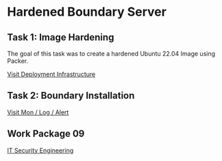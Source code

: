 # Hardened Boundary Server

## Task 1: Image Hardening

The goal of this task was to create a hardened Ubuntu 22.04 Image using Packer.

[Visit Deployment Infrastructure](./FileShare/Readme.md)

## Task 2: Boundary Installation

[Visit Mon / Log / Alert](./VMMonitoring/Readme.md)

## Work Package 09

[IT Security Engineering](./Boundary/Readme.md)
